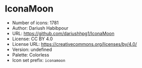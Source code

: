 # IconaMoon

- Number of icons: 1781
- Author: Dariush Habibpour
- URL: https://github.com/dariushhpg1/IconaMoon
- License: CC BY 4.0
- License URL: https://creativecommons.org/licenses/by/4.0/
- Version: undefined
- Palette: Colorless
- Icon set prefix: `iconamoon`
